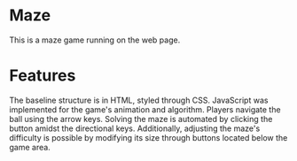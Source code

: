 # Maze
This is a maze game running on the web page.
# Features
The baseline structure is in HTML, styled through CSS. JavaScript was implemented for the game's animation and algorithm. Players navigate the ball using the arrow keys. Solving the maze is automated by clicking the button amidst the directional keys. Additionally, adjusting the maze's difficulty is possible by modifying its size through buttons located below the game area.